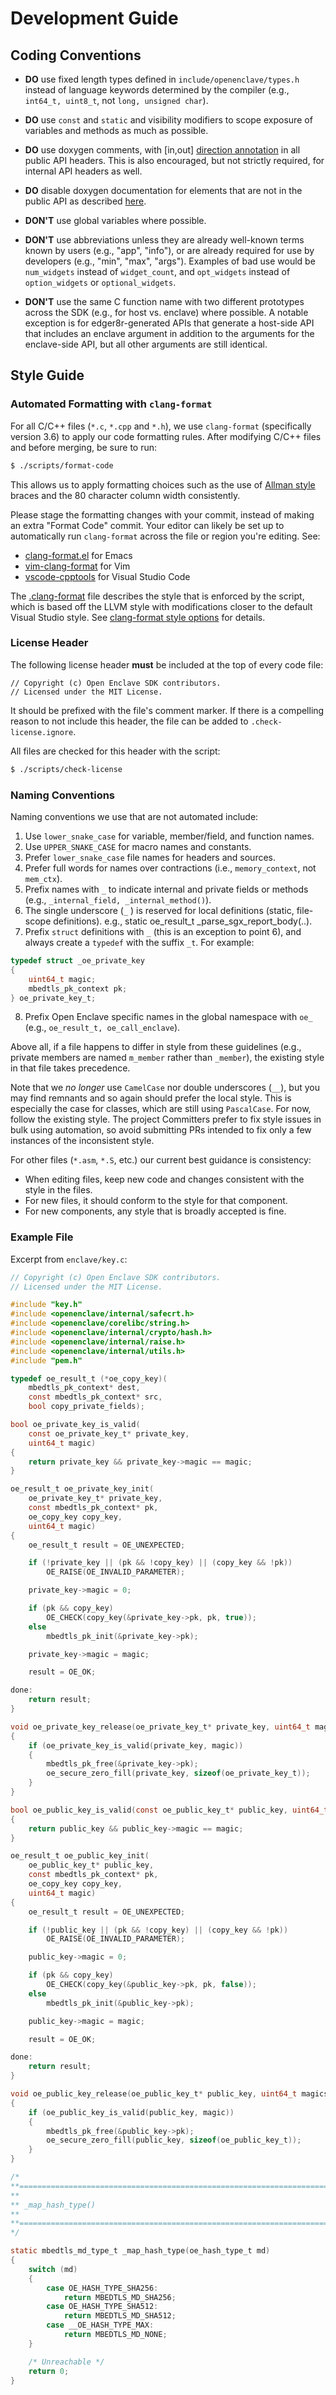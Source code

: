Development Guide
=================

Coding Conventions
------------------

* **DO** use fixed length types defined in `include/openenclave/types.h` instead
  of language keywords determined by the compiler (e.g., `int64_t, uint8_t`, not
  `long, unsigned char`).

* **DO** use `const` and `static` and visibility modifiers to scope exposure of
   variables and methods as much as possible.

* **DO** use doxygen comments, with \[in,out\]
  [direction annotation](http://www.doxygen.nl/manual/commands.html#cmdparam) in all public API
  headers. This is also encouraged, but not strictly required, for internal API
  headers as well.

* **DO** disable doxygen documentation for elements that are not in the public
  API as described [here](../refman/doxygen-howto.md#disable-doxygen).

* **DON'T** use global variables where possible.

* **DON'T** use abbreviations unless they are already well-known terms known by
  users (e.g., "app", "info"), or are already required for use by developers (e.g.,
  "min", "max", "args").  Examples of bad use would be `num_widgets` instead of
  `widget_count`, and `opt_widgets` instead of `option_widgets` or `optional_widgets`.

* **DON'T** use the same C function name with two different prototypes across
  the SDK (e.g., for host vs. enclave) where possible.  A notable exception
  is for edger8r-generated APIs that generate a host-side API that includes
  an enclave argument in addition to the arguments for the enclave-side API,
  but all other arguments are still identical.

Style Guide
-----------

### Automated Formatting with `clang-format`

For all C/C++ files (`*.c`, `*.cpp` and `*.h`), we use `clang-format` (specifically
version 3.6) to apply our code formatting rules. After modifying C/C++ files and
before merging, be sure to run:

```sh
$ ./scripts/format-code
```

This allows us to apply formatting choices such as the use of [Allman style](
http://en.wikipedia.org/wiki/Indent_style#Allman_style) braces and the 80
character column width consistently.

Please stage the formatting changes with your commit, instead of making an extra
"Format Code" commit. Your editor can likely be set up to automatically run
`clang-format` across the file or region you're editing. See:

- [clang-format.el](https://github.com/llvm-mirror/clang/blob/master/tools/clang-format/clang-format.el) for Emacs
- [vim-clang-format](https://github.com/rhysd/vim-clang-format) for Vim
- [vscode-cpptools](https://marketplace.visualstudio.com/items?itemName=ms-vscode.cpptools)
  for Visual Studio Code

The [.clang-format](../.clang-format) file describes the style that is enforced
by the script, which is based off the LLVM style with modifications closer to
the default Visual Studio style. See [clang-format style options](
http://releases.llvm.org/3.6.0/tools/clang/docs/ClangFormatStyleOptions.html)
for details.

### License Header

The following license header **must** be included at the top of every code file:

```
// Copyright (c) Open Enclave SDK contributors.
// Licensed under the MIT License.
```

It should be prefixed with the file's comment marker. If there is a compelling
reason to not include this header, the file can be added to
`.check-license.ignore`.

All files are checked for this header with the script:

```sh
$ ./scripts/check-license
```

### Naming Conventions

Naming conventions we use that are not automated include:

1. Use `lower_snake_case` for variable, member/field, and function names.
2. Use `UPPER_SNAKE_CASE` for macro names and constants.
3. Prefer `lower_snake_case` file names for headers and sources.
4. Prefer full words for names over contractions (i.e., `memory_context`, not
   `mem_ctx`).
5. Prefix names with `_` to indicate internal and private fields or methods
   (e.g., `_internal_field, _internal_method()`).
6. The single underscore (`_` ) is reserved for local definitions (static,
   file-scope definitions).
   e.g., static oe_result_t _parse_sgx_report_body(..).
7. Prefix `struct` definitions with `_` (this is an exception to point 6), and always create a `typedef` with the
   suffix `_t`.  For example:
```c
typedef struct _oe_private_key
{
    uint64_t magic;
    mbedtls_pk_context pk;
} oe_private_key_t;
```
8. Prefix Open Enclave specific names in the global namespace with `oe_` (e.g.,
   `oe_result_t, oe_call_enclave`).

Above all, if a file happens to differ in style from these guidelines (e.g.,
private members are named `m_member` rather than `_member`), the existing style
in that file takes precedence.

Note that we _no longer_ use `CamelCase` nor double underscores (`__`), but you
may find remnants and so again should prefer the local style. This is especially
the case for classes, which are still using `PascalCase`. For now, follow the
existing style. The project Committers prefer to fix style issues in bulk using
automation, so avoid submitting PRs intended to fix only a few instances of the
inconsistent style.

For other files (`*.asm`, `*.S`, etc.) our current best guidance is consistency:

- When editing files, keep new code and changes consistent with the style in the
  files.
- For new files, it should conform to the style for that component.
- For new components, any style that is broadly accepted is fine.

### Example File

Excerpt from `enclave/key.c`:

```c
// Copyright (c) Open Enclave SDK contributors.
// Licensed under the MIT License.

#include "key.h"
#include <openenclave/internal/safecrt.h>
#include <openenclave/corelibc/string.h>
#include <openenclave/internal/crypto/hash.h>
#include <openenclave/internal/raise.h>
#include <openenclave/internal/utils.h>
#include "pem.h"

typedef oe_result_t (*oe_copy_key)(
    mbedtls_pk_context* dest,
    const mbedtls_pk_context* src,
    bool copy_private_fields);

bool oe_private_key_is_valid(
    const oe_private_key_t* private_key,
    uint64_t magic)
{
    return private_key && private_key->magic == magic;
}

oe_result_t oe_private_key_init(
    oe_private_key_t* private_key,
    const mbedtls_pk_context* pk,
    oe_copy_key copy_key,
    uint64_t magic)
{
    oe_result_t result = OE_UNEXPECTED;

    if (!private_key || (pk && !copy_key) || (copy_key && !pk))
        OE_RAISE(OE_INVALID_PARAMETER);

    private_key->magic = 0;

    if (pk && copy_key)
        OE_CHECK(copy_key(&private_key->pk, pk, true));
    else
        mbedtls_pk_init(&private_key->pk);

    private_key->magic = magic;

    result = OE_OK;

done:
    return result;
}

void oe_private_key_release(oe_private_key_t* private_key, uint64_t magic)
{
    if (oe_private_key_is_valid(private_key, magic))
    {
        mbedtls_pk_free(&private_key->pk);
        oe_secure_zero_fill(private_key, sizeof(oe_private_key_t));
    }
}

bool oe_public_key_is_valid(const oe_public_key_t* public_key, uint64_t magic)
{
    return public_key && public_key->magic == magic;
}

oe_result_t oe_public_key_init(
    oe_public_key_t* public_key,
    const mbedtls_pk_context* pk,
    oe_copy_key copy_key,
    uint64_t magic)
{
    oe_result_t result = OE_UNEXPECTED;

    if (!public_key || (pk && !copy_key) || (copy_key && !pk))
        OE_RAISE(OE_INVALID_PARAMETER);

    public_key->magic = 0;

    if (pk && copy_key)
        OE_CHECK(copy_key(&public_key->pk, pk, false));
    else
        mbedtls_pk_init(&public_key->pk);

    public_key->magic = magic;

    result = OE_OK;

done:
    return result;
}

void oe_public_key_release(oe_public_key_t* public_key, uint64_t magics)
{
    if (oe_public_key_is_valid(public_key, magic))
    {
        mbedtls_pk_free(&public_key->pk);
        oe_secure_zero_fill(public_key, sizeof(oe_public_key_t));
    }
}

/*
**==============================================================================
**
** _map_hash_type()
**
**==============================================================================
*/

static mbedtls_md_type_t _map_hash_type(oe_hash_type_t md)
{
    switch (md)
    {
        case OE_HASH_TYPE_SHA256:
            return MBEDTLS_MD_SHA256;
        case OE_HASH_TYPE_SHA512:
            return MBEDTLS_MD_SHA512;
        case __OE_HASH_TYPE_MAX:
            return MBEDTLS_MD_NONE;
    }

    /* Unreachable */
    return 0;
}
```

